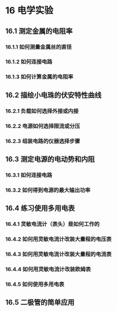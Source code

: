 # 16 电学实验

## 16.1 测定金属的电阻率

### 16.1.1 如何测量金属丝的直径

### 16.1.2 如何连接电路

### 16.1.3 如何计算金属的电阻率

## 16.2 描绘小电珠的伏安特性曲线

### 16.2.1 负载如何选择外接或内接

### 16.2.2 电源如何选择限流或分压

### 16.2.3 组装电路的仪器选择步骤

## 16.3 测定电源的电动势和内阻

### 16.3.1 如何连接电路

### 16.3.2 如何得到电源的最大输出功率

## 16.4 练习使用多用电表

### 16.4.1 灵敏电流计（表头）是如何工作的

### 16.4.2 如何用灵敏电流计改装大量程的电压表

### 16.4.3 如何用灵敏电流计改装大量程的电流表

### 16.4.4 如何用灵敏电流计改装欧姆表

### 16.4.5 如何使用多用电表

## 16.5 二极管的简单应用




